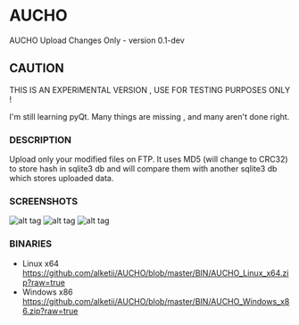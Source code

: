 AUCHO
=====

AUCHO Upload Changes Only - version 0.1-dev

## CAUTION
THIS IS AN EXPERIMENTAL VERSION , USE FOR TESTING PURPOSES ONLY !

I'm still learning pyQt. Many things are missing , and many aren't done right.

### DESCRIPTION
Upload only your modified files on FTP.
It uses MD5 (will change to CRC32) to store hash in sqlite3 db and will compare them with another sqlite3 db which stores uploaded data.

### SCREENSHOTS
![alt tag](https://i.imgur.com/1KmpYE5.png)
![alt tag](https://i.imgur.com/PiCHB4L.png)
![alt tag](https://i.imgur.com/KQtGaKu.png)

### BINARIES
* Linux x64 https://github.com/alketii/AUCHO/blob/master/BIN/AUCHO_Linux_x64.zip?raw=true
* Windows x86 https://github.com/alketii/AUCHO/blob/master/BIN/AUCHO_Windows_x86.zip?raw=true